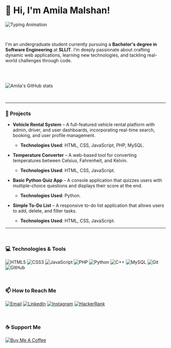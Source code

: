 # 👋 Hi, I'm Amila Malshan! <br>


![Typing Animation](https://readme-typing-svg.herokuapp.com?font=Fira+Code&size=32&duration=4000&pause=1500&color=00C7FF&center=true&vCenter=true&width=1000&lines=Welcome+to+my+GitHub!;I'm+a+UI/UX+Designer+%F0%9F%8C%90;Aspiring+Full+Stack+Developer;Passionate+Undergraduate+Software+Engineer&color1=00C7FF&color2=FF5733&color3=FFC300)

<br>

I'm an undergraduate student currently pursuing a **Bachelor's degree in Software Engineering** at **SLLIT**. I’m deeply passionate about crafting dynamic web applications, learning new technologies, and tackling real-world challenges through code.

<br><br>

![Amila's GitHub stats](https://github-readme-stats.vercel.app/api?username=amiz001&show_icons=true&theme=holi)

<br>

---

### 🔭 Projects

- **Vehicle Rental System** – A full-featured vehicle rental platform with admin, driver, and user dashboards, incorporating real-time search, booking, and user profile management.
  - **Technologies Used**: HTML, CSS, JavaScript, PHP, MySQL.

- **Temperature Converter** – A web-based tool for converting temperatures between Celsius, Fahrenheit, and Kelvin.
  - **Technologies Used**: HTML, CSS, JavaScript.

- **Basic Python Quiz App** – A console application that quizzes users with multiple-choice questions and displays their score at the end.
  - **Technologies Used**: Python.

- **Simple To-Do List** – A responsive to-do list application that allows users to add, delete, and filter tasks.
  - **Technologies Used**: HTML, CSS, JavaScript.

---

<br>

### 💻 Technologies & Tools

![HTML5](https://img.shields.io/badge/HTML5-E34F26?style=for-the-badge&logo=html5&logoColor=white&size=large)
![CSS3](https://img.shields.io/badge/CSS3-1572B6?style=for-the-badge&logo=css3&logoColor=white&size=large)
![JavaScript](https://img.shields.io/badge/JavaScript-F7DF1E?style=for-the-badge&logo=javascript&logoColor=black&size=large)
![PHP](https://img.shields.io/badge/PHP-777BB4?style=for-the-badge&logo=php&logoColor=white&size=large)
![Python](https://img.shields.io/badge/Python-3776AB?style=for-the-badge&logo=python&logoColor=white&size=large)
![C++](https://img.shields.io/badge/C++-00599C?style=for-the-badge&logo=c%2B%2B&logoColor=white&size=large)
![MySQL](https://img.shields.io/badge/MySQL-4479A1?style=for-the-badge&logo=mysql&logoColor=white&size=large)
![Git](https://img.shields.io/badge/Git-F05032?style=for-the-badge&logo=git&logoColor=white&size=large)
![GitHub](https://img.shields.io/badge/GitHub-181717?style=for-the-badge&logo=github&size=large)

<br>

### 📫 How to Reach Me

[![Email](https://img.shields.io/badge/Email-D14836?style=for-the-badge&logo=gmail&logoColor=white&size=large)](mailto:lgmalshan@gmail.com)
[![LinkedIn](https://img.shields.io/badge/LinkedIn-0077B5?style=for-the-badge&logo=linkedin&logoColor=white&size=large)](https://linkedin.com/in/amiz001)
[![Instagram](https://img.shields.io/badge/Instagram-E4405F?style=for-the-badge&logo=instagram&logoColor=white&size=large)](https://instagram.com/amila_shan)
[![HackerRank](https://img.shields.io/badge/HackerRank-2EC866?style=for-the-badge&logo=hackerrank&logoColor=white&size=large)](https://hackerrank.com/lgmalshan)

<br>

### ☕ Support Me

[![Buy Me A Coffee](https://img.shields.io/badge/Buy_Me_A_Coffee-FFDD00?style=for-the-badge&logo=buy-me-a-coffee&logoColor=black&size=large)](https://buymeacoffee.com/lgmalshan3)
